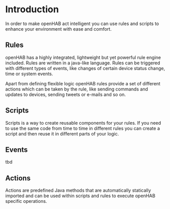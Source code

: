 # Introduction
In order to make openHAB act intelligent you can use rules and scripts to enhance your environment with ease and comfort. 
 

## Rules

openHAB has a highly integrated, lightweight but yet powerful rule engine included. Rules are written in a java-like language. Rules can be triggered with different types of events, like changes of certain device status change, time or system events.

Apart from defining flexible logic openHAB rules provide a set of different actions which can be taken by the rule, like sending commands and updates to devices, sending tweets or e-mails and so on.

## Scripts

Scripts is a way to create reusable components for your rules. If you need to use the same code from time to time in different rules you can create a script and then reuse it in different parts of your logic.

## Events
tbd

## Actions
Actions are predefined Java methods that are automatically statically imported and can be used within scripts and rules to execute openHAB specific operations.
